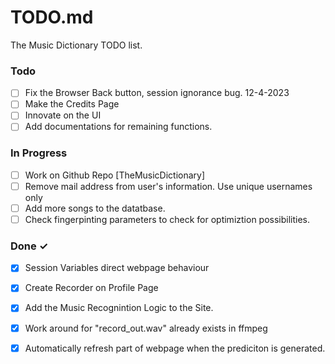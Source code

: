 # TODO.md

The Music Dictionary TODO list.

### Todo

- [ ] Fix the Browser Back button, session ignorance bug. 12-4-2023
- [ ] Make the Credits Page
- [ ] Innovate on the UI
- [ ] Add documentations for remaining functions.

### In Progress

- [ ] Work on Github Repo [TheMusicDictionary]
- [ ] Remove mail address from user's information. Use unique usernames only
- [ ] Add more songs to the datatbase.
- [ ] Check fingerpinting parameters to check for optimiztion possibilities.

### Done ✓

- [x] Session Variables direct webpage behaviour
- [x] Create Recorder on Profile Page
- [x] Add the Music Recognintion Logic to the Site.
- [x] Work around for "record_out.wav" already exists in ffmpeg
- [x] Automatically refresh part of webpage when the prediciton is generated.

